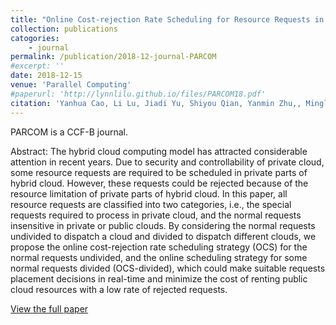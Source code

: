 ```yaml
---
title: "Online Cost-rejection Rate Scheduling for Resource Requests in Hybrid Clouds"
collection: publications
catogories: 
    - journal
permalink: /publication/2018-12-journal-PARCOM
#excerpt: ''
date: 2018-12-15
venue: 'Parallel Computing'
#paperurl: 'http://lynnlilu.github.io/files/PARCOM18.pdf'
citation: 'Yanhua Cao, Li Lu, Jiadi Yu, Shiyou Qian, Yanmin Zhu,, Minglu Li. (2018). &quot; Online Cost-rejection Rate Scheduling for Resource Requests in Hybrid Clouds.&quot; <i>Parallel Computing</i>. 81(1). pp. 85-103. doi: 10.1016/j.parco.2018.12.003.'
---
```


PARCOM is a CCF-B journal.

Abstract: The hybrid cloud computing model has attracted considerable attention in recent years. Due to security and controllability of private cloud, some resource requests are required to be scheduled in private parts of hybrid cloud. However, these requests could be rejected because of the resource limitation of private parts of hybrid cloud. In this paper, all resource requests are classified into two categories, i.e., the special requests required to process in private cloud, and the normal requests insensitive in private or public clouds. By considering the normal requests undivided to dispatch a cloud and divided to dispatch different clouds, we propose the online cost-rejection rate scheduling strategy (OCS) for the normal requests undivided, and the online scheduling strategy for some normal requests divided (OCS-divided), which could make suitable requests placement decisions in real-time and minimize the cost of renting public cloud resources with a low rate of rejected requests.

[View the full paper](http://lynnlilu.github.io/files/PARCOM18.pdf)

